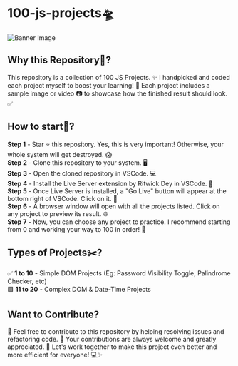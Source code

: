 # 100-js-projects🛸

<!-- Image Credit to Coding Artist from Youtube -->
![Banner Image](https://codingartistweb.com/wp-content/uploads/2021/02/To-Do-list-small-01.png)


## Why this Repository🤔?
This repository is a collection of 100 JS Projects. ✨ I handpicked and coded each project myself to boost your learning! 🚀 Each project includes a sample image or video 📷 to showcase how the finished result should look. ✅

## How to start🤔?
**Step 1** - Star ⭐ this repository. Yes, this is very important! Otherwise, your whole system will get destroyed. 😱 <br />
**Step 2** - Clone this repository to your system. 🖥️<br />
**Step 3** - Open the cloned repository in VSCode. 💻<br />
**Step 4** - Install the Live Server extension by Ritwick Dey in VSCode. 🔧<br />
**Step 5** - Once Live Server is installed, a "Go Live" button will appear at the bottom right of VSCode. Click on it. 🎯<br />
**Step 6** - A browser window will open with all the projects listed. Click on any project to preview its result. 🌐<br />
**Step 7** - Now, you can choose any project to practice. I recommend starting from 0 and working your way to 100 in order! 🔢<br />

## Types of Projects✂️?
✅ **1 to 10** - Simple DOM Projects (Eg: Password Visibility Toggle, Palindrome Checker, etc)<br />
🟩 **11 to 20** - Complex DOM & Date-Time Projects<br />

## Want to Contribute?
🌟 Feel free to contribute to this repository by helping resolving issues and refactoring code. 🚀 Your contributions are always welcome and greatly appreciated. 🙌 Let's work together to make this project even better and more efficient for everyone! 💻✨